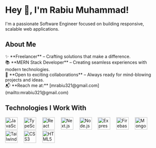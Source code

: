 <h1 align="left">Hey 👋, I'm Rabiu Muhammad!</h1>
<p align="left">I'm a passionate Software Engineer focused on building responsive, scalable web applications.</p>
<h2 align="left">About Me</h2>
<p align="left"> ✨ **Freelancer** – Crafting solutions that make a difference.<br> 📚 **MERN Stack Developer** – Creating seamless experiences with modern technologies.<br> 🎯 **Open to exciting collaborations** – Always ready for mind-blowing projects and ideas.<br> 📬 **Reach me at:** [mrabiu321@gmail.com](mailto:mrabiu321@gmail.com) </p>
<h2 align="left">Technologies I Work With</h2>
<div align="left"> <img src="https://cdn.jsdelivr.net/gh/devicons/devicon/icons/javascript/javascript-original.svg" height="40" alt="JavaScript" /> <img width="12" /> <img src="https://cdn.jsdelivr.net/gh/devicons/devicon/icons/typescript/typescript-original.svg" height="40" alt="TypeScript" /> <img width="12" /> <img src="https://cdn.jsdelivr.net/gh/devicons/devicon/icons/react/react-original.svg" height="40" alt="React" /> <img width="12" /> <img src="https://cdn.jsdelivr.net/gh/devicons/devicon/icons/nextjs/nextjs-original.svg" height="40" alt="Next.js" /> <img width="12" /> <img src="https://cdn.jsdelivr.net/gh/devicons/devicon/icons/nodejs/nodejs-original.svg" height="40" alt="Node.js" /> <img width="12" /> <img src="https://cdn.jsdelivr.net/gh/devicons/devicon/icons/express/express-original.svg" height="40" alt="Express" /> <img width="12" /> <img src="https://cdn.jsdelivr.net/gh/devicons/devicon/icons/firebase/firebase-plain.svg" height="40" alt="Firebase" /> <img width="12" /> <img src="https://cdn.jsdelivr.net/gh/devicons/devicon/icons/mongodb/mongodb-original.svg" height="40" alt="MongoDB" /> <img width="12" /> <img src="https://cdn.jsdelivr.net/gh/devicons/devicon/icons/tailwindcss/tailwindcss-original-wordmark.svg" height="40" alt="Tailwind CSS" /> <img width="12" /> <img src="https://cdn.jsdelivr.net/gh/devicons/devicon/icons/css3/css3-original.svg" height="40" alt="CSS3" /> <img width="12" /> <img src="https://cdn.jsdelivr.net/gh/devicons/devicon/icons/html5/html5-original.svg" height="40" alt="HTML5" /> 
</div>

